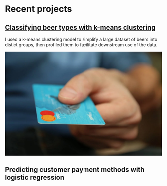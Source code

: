 # Recent projects

## [Classifying beer types with k-means clustering](https://github.com/MikeAspinall/MikeAspinall.github.io/blob/80cb5946d6f76652cbaef72fd0df4e9cc95110df/Beer%20clustering%20analysis.ipynb)
I used a k-means clustering model to simplify a large dataset of beers into distict groups, then profiled them to facilitate downstream use of the data. 

![Payment prediction](/assets/payment.jpg)
## Predicting customer payment methods with logistic regression
